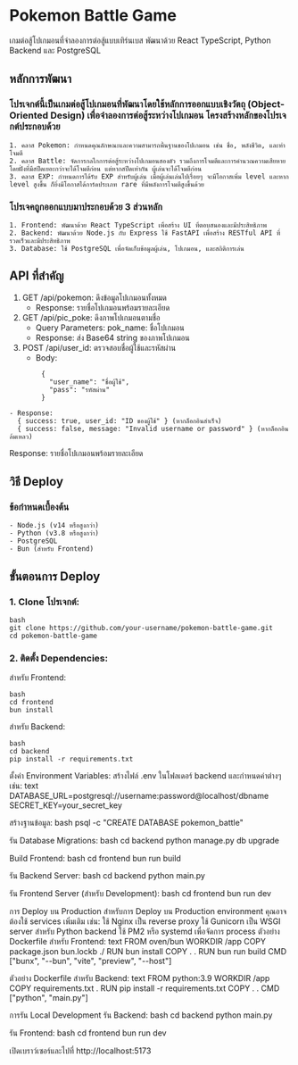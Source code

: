 # Pokemon Battle Game
เกมต่อสู้โปเกมอนที่จำลองการต่อสู้แบบเทิร์นเบส พัฒนาด้วย React TypeScript, Python Backend และ PostgreSQL


## หลักการพัฒนา
  ### โปรเจกต์นี้เป็นเกมต่อสู้โปเกมอนที่พัฒนาโดยใช้หลักการออกแบบเชิงวัตถุ (Object-Oriented Design) เพื่อจำลองการต่อสู้ระหว่างโปเกมอน โครงสร้างหลักของโปรเจกต์ประกอบด้วย
    1. คลาส Pokemon: กำหนดคุณลักษณะและความสามารถพื้นฐานของโปเกมอน เช่น ชื่อ, พลังชีวิต, และท่าโจมตี
    2. คลาส Battle: จัดการกลไกการต่อสู้ระหว่างโปเกมอนสองตัว รวมถึงการโจมตีและการคำนวณความเสียหาย โดยฝั่งที่มีสปีดเยอะกว่าจะได้โจมตีก่อน แต่หากสปีดเท่ากัน ผู้เล่นจะได้โจมตีก่อน
    3. คลาส EXP: กำหนดการได้รับ EXP สำหรับผู้เล่น เมื่อผู้เล่นเล่นไปเรื่อยๆ จะมีโอกาสเพิ่ม level และหาก level สูงขึ้น ก็ยิ่งมีโอกาสได้การ์ดประเภท rare ที่มีพลังการโจมตีสูงขึ้นด้วย
  ### โปรเจคถูกออกแบบมาประกอบด้วย 3 ส่วนหลัก
    1. Frontend: พัฒนาด้วย React TypeScript เพื่อสร้าง UI ที่ตอบสนองและมีประสิทธิภาพ
    2. Backend: พัฒนาด้วย Node.js กับ Express ใช้ FastAPI เพื่อสร้าง RESTful API ที่รวดเร็วและมีประสิทธิภาพ
    3. Database: ใช้ PostgreSQL เพื่อจัดเก็บข้อมูลผู้เล่น, โปเกมอน, และสถิติการเล่น


## API ที่สำคัญ
  1. GET /api/pokemon: ดึงข้อมูลโปเกมอนทั้งหมด
     - Response: รายชื่อโปเกมอนพร้อมรายละเอียด
  2. GET /api/pic_poke: ดึงภาพโปเกมอนตามชื่อ
     - Query Parameters: pok_name: ชื่อโปเกมอน
     - Response: ส่ง Base64 string ของภาพโปเกมอน
  3. POST /api/user_id: ตรวจสอบชื่อผู้ใช้และรหัสผ่าน
     - Body:
```
        {
          "user_name": "ชื่อผู้ใช้",
          "pass": "รหัสผ่าน"
        }
```

    - Response:
      { success: true, user_id: "ID ของผู้ใช้" } (หากล็อกอินสำเร็จ)
      { success: false, message: "Invalid username or password" } (หากล็อกอินล้มเหลว)
  

Response: รายชื่อโปเกมอนพร้อมรายละเอียด


## วิธี Deploy
  ### ข้อกำหนดเบื้องต้น
    - Node.js (v14 หรือสูงกว่า)
    - Python (v3.8 หรือสูงกว่า)
    - PostgreSQL
    - Bun (สำหรับ Frontend)


## ขั้นตอนการ Deploy
### 1. Clone โปรเจกต์:
```
bash
git clone https://github.com/your-username/pokemon-battle-game.git
cd pokemon-battle-game
```

### 2. ติดตั้ง Dependencies:
สำหรับ Frontend:
```
bash
cd frontend
bun install
```

สำหรับ Backend:
```
bash
cd backend
pip install -r requirements.txt
```

ตั้งค่า Environment Variables:
สร้างไฟล์ .env ในโฟลเดอร์ backend และกำหนดค่าต่างๆ เช่น:
text
DATABASE_URL=postgresql://username:password@localhost/dbname
SECRET_KEY=your_secret_key

สร้างฐานข้อมูล:
bash
psql -c "CREATE DATABASE pokemon_battle"

รัน Database Migrations:
bash
cd backend
python manage.py db upgrade

Build Frontend:
bash
cd frontend
bun run build

รัน Backend Server:
bash
cd backend
python main.py

รัน Frontend Server (สำหรับ Development):
bash
cd frontend
bun run dev

การ Deploy บน Production
สำหรับการ Deploy บน Production environment คุณอาจต้องใช้ services เพิ่มเติม เช่น:
ใช้ Nginx เป็น reverse proxy
ใช้ Gunicorn เป็น WSGI server สำหรับ Python backend
ใช้ PM2 หรือ systemd เพื่อจัดการ process
ตัวอย่าง Dockerfile สำหรับ Frontend:
text
FROM oven/bun
WORKDIR /app
COPY package.json bun.lockb ./
RUN bun install
COPY . .
RUN bun run build
CMD ["bunx", "--bun", "vite", "preview", "--host"]

ตัวอย่าง Dockerfile สำหรับ Backend:
text
FROM python:3.9
WORKDIR /app
COPY requirements.txt .
RUN pip install -r requirements.txt
COPY . .
CMD ["python", "main.py"]

การรัน Local Development
รัน Backend:
bash
cd backend
python main.py

รัน Frontend:
bash
cd frontend
bun run dev

เปิดเบราว์เซอร์และไปที่ http://localhost:5173
